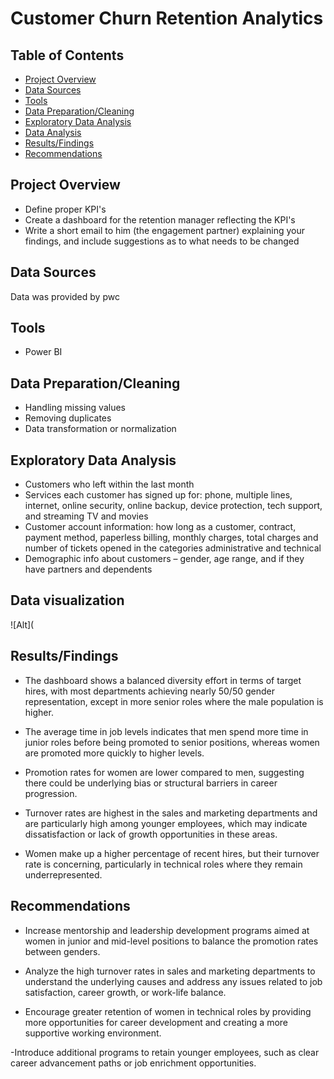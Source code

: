  

# Customer Churn Retention Analytics

## Table of Contents
- [Project Overview](#project-overview)
- [Data Sources](#data-sources)
- [Tools](#tools)
- [Data Preparation/Cleaning](#data-preparationcleaning)
- [Exploratory Data Analysis](#exploratory-data-analysis)
- [Data Analysis](#data-analysis)
- [Results/Findings](#resultsfindings)
- [Recommendations](#recommendations)

## Project Overview
- Define proper KPI's
- Create a dashboard for the retention manager reflecting the KPI's
- Write a short email to him (the engagement partner) explaining your findings, and include suggestions as to what needs to be changed

## Data Sources
Data was provided by pwc 

## Tools
- Power BI

## Data Preparation/Cleaning

- Handling missing values
- Removing duplicates
- Data transformation or normalization

## Exploratory Data Analysis
- Customers who left within the last month
- Services each customer has signed up for: phone, multiple lines, internet, online security, online backup, device protection, tech support, and streaming TV and movies
- Customer account information: how long as a customer, contract, payment method, paperless billing, monthly charges, total charges and number of tickets opened in the categories administrative and technical
- Demographic info about customers – gender, age range, and if they have partners and dependents

## Data visualization 
 ![Alt](
 
## Results/Findings

- The dashboard shows a balanced diversity effort in terms of target hires, with most departments achieving nearly 50/50 gender representation, except in more senior roles where the male population is higher.

- The average time in job levels indicates that men spend more time in junior roles before being promoted to senior positions, whereas women are promoted more quickly to higher levels.

- Promotion rates for women are lower compared to men, suggesting there could be underlying bias or structural barriers in career progression.

- Turnover rates are highest in the sales and marketing departments and are particularly high among younger employees, which may indicate dissatisfaction or lack of growth opportunities in these areas.

- Women make up a higher percentage of recent hires, but their turnover rate is concerning, particularly in technical roles where they remain underrepresented.

## Recommendations

- Increase mentorship and leadership development programs aimed at women in junior and mid-level positions to balance the promotion rates between genders.

- Analyze the high turnover rates in sales and marketing departments to understand the underlying causes and address any issues related to job satisfaction, career growth, or work-life balance.

- Encourage greater retention of women in technical roles by providing more opportunities for career development and creating a more supportive working environment.

-Introduce additional programs to retain younger employees, such as clear career advancement paths or job enrichment opportunities.
